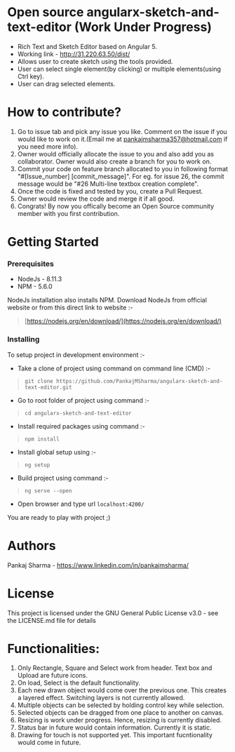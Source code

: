 # Open source angularx-sketch-and-text-editor (Work Under Progress)
- Rich Text and Sketch Editor based on Angular 5.
- Working link - http://31.220.63.50/dist/
- Allows user to create sketch using the tools provided.
- User can select single element(by clicking) or multiple elements(using Ctrl key).
- User can drag selected elements.

# How to contribute?
1. Go to issue tab and pick any issue you like. Comment on the issue if you would like to work on it.(Email me at pankajmsharma357@hotmail.com if you need more info).
2. Owner would officially allocate the issue to you and also add you as collaborator. Owner would also create a branch for you to work on.
3. Commit your code on feature branch allocated to you in following format "#[Issue_number] [commit_message]". For eg. for issue 26, the commit message would be "#26 Multi-line textbox creation complete".
4. Once the code is fixed and tested by you, create a Pull Request.
5. Owner would review the code and merge it if all good.
6. Congrats! By now you offically become an Open Source community member with you first contribution.

# Getting Started

### Prerequisites
- NodeJs - 8.11.3
- NPM - 5.6.0

NodeJs installation also installs NPM.
Download NodeJs from official website or from this direct link to website :-
> [https://nodejs.org/en/download/](https://nodejs.org/en/download/)

### Installing
To setup project in development environment :-
- Take a clone of project using command on command line (CMD) :-
> `git clone https://github.com/PankajMSharma/angularx-sketch-and-text-editor.git`

- Go to root folder of project using command :-
> `cd angularx-sketch-and-text-editor`

- Install required packages using command :-
> `npm install`

- Install global setup using :-
> `ng setup`

- Build project using command :-
> `ng serve --open`

- Open browser and type url `localhost:4200/`

You are ready to play with project ;)

# Authors
Pankaj Sharma - https://www.linkedin.com/in/pankajmsharma/

# License
This project is licensed under the GNU General Public License v3.0 - see the LICENSE.md file for details


# Functionalities:
1. Only Rectangle, Square and Select work from header. Text box and Upload are future icons.
2. On load, Select is the default functionality.
3. Each new drawn object would come over the previous one. This creates a layered effect. Switching layers is not currently allowed.
4. Multiple objects can be selected by holding control key while selection.
5. Selected objects can be dragged from one place to another on canvas.
6. Resizing is work under progress. Hence, resizing is currently disabled.
7. Status bar in future would contain information. Currently it is static.
8. Drawing for touch is not supported yet. This important fucntionality would come in future.

